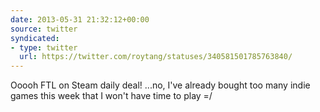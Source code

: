 ```yaml
---
date: 2013-05-31 21:32:12+00:00
source: twitter
syndicated:
- type: twitter
  url: https://twitter.com/roytang/statuses/340581501785763840/
---
```


Ooooh FTL on Steam daily deal! ...no, I've already bought too many indie games this week that I won't have time to play =/